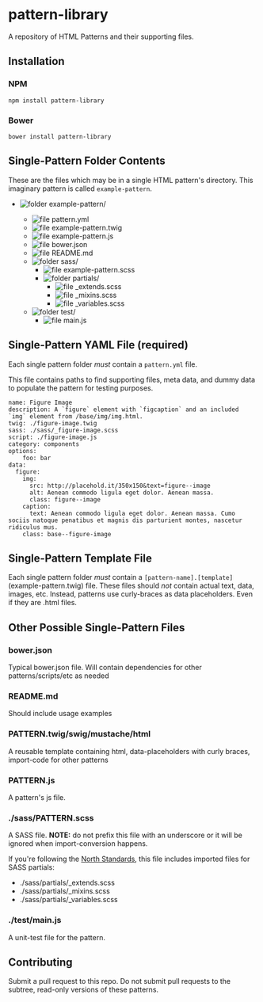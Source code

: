 # pattern-library
A repository of HTML Patterns and their supporting files.

## Installation

### NPM

```npm install pattern-library```

### Bower

```bower install pattern-library```


## Single-Pattern Folder Contents

These are the files which may be in a single HTML pattern's directory. This imaginary pattern is called `example-pattern`.

* ![folder](http://scottnath.github.io/atlas/images/doctree-icons/folder-open.gif) example-pattern/

	* ![file](http://scottnath.github.io/atlas/images/doctree-icons/document.png) pattern.yml
	* ![file](http://scottnath.github.io/atlas/images/doctree-icons/document.png) example-pattern.twig
	* ![file](http://scottnath.github.io/atlas/images/doctree-icons/document.png) example-pattern.js
	* ![file](http://scottnath.github.io/atlas/images/doctree-icons/document.png) bower.json
	* ![file](http://scottnath.github.io/atlas/images/doctree-icons/document.png) README.md
	* ![folder](http://scottnath.github.io/atlas/images/doctree-icons/folder-open.gif) sass/
		* ![file](http://scottnath.github.io/atlas/images/doctree-icons/document.png) example-pattern.scss
		* ![folder](http://scottnath.github.io/atlas/images/doctree-icons/folder-open.gif) partials/
			* ![file](http://scottnath.github.io/atlas/images/doctree-icons/document.png) _extends.scss
			* ![file](http://scottnath.github.io/atlas/images/doctree-icons/document.png) _mixins.scss
			* ![file](http://scottnath.github.io/atlas/images/doctree-icons/document.png) _variables.scss
	* ![folder](http://scottnath.github.io/atlas/images/doctree-icons/folder-open.gif) test/
		* ![file](http://scottnath.github.io/atlas/images/doctree-icons/document.png) main.js


## Single-Pattern YAML File (required)

Each single pattern folder *must* contain a `pattern.yml` file. 

This file contains paths to find supporting files, meta data, and dummy data to populate the pattern for testing purposes.

```
name: Figure Image
description: A `figure` element with `figcaption` and an included `img` element from /base/img/img.html.
twig: ./figure-image.twig
sass: ./sass/_figure-image.scss
script: ./figure-image.js
category: components
options:
	foo: bar
data:
  figure:
    img:
      src: http://placehold.it/350x150&text=figure--image
      alt: Aenean commodo ligula eget dolor. Aenean massa.
      class: figure--image
    caption:
      text: Aenean commodo ligula eget dolor. Aenean massa. Cumo sociis natoque penatibus et magnis dis parturient montes, nascetur ridiculus mus.
    class: base--figure-image
```

## Single-Pattern Template File

Each single pattern folder *must* contain a `[pattern-name].[template]` (example-pattern.twig) file. These files should *not* contain actual text, data, images, etc. Instead, patterns use curly-braces as data placeholders. Even if they are .html files.

## Other Possible Single-Pattern Files

### bower.json

Typical bower.json file. Will contain dependencies for other patterns/scripts/etc as needed

### README.md

Should include usage examples

### PATTERN.twig/swig/mustache/html

A reusable template containing html, data-placeholders with curly braces, import-code for other patterns

### PATTERN.js

A pattern's js file. 

### ./sass/PATTERN.scss

A SASS file. **NOTE:** do not prefix this file with an underscore or it will be ignored when import-conversion happens.

If you're following the [North Standards](https://github.com/north/north#css-naming-conventions), this file includes imported files for SASS partials:

* ./sass/partials/_extends.scss
* ./sass/partials/_mixins.scss
* ./sass/partials/_variables.scss

### ./test/main.js

A unit-test file for the pattern.

## Contributing

Submit a pull request to this repo. Do not submit pull requests to the subtree, read-only versions of these patterns.